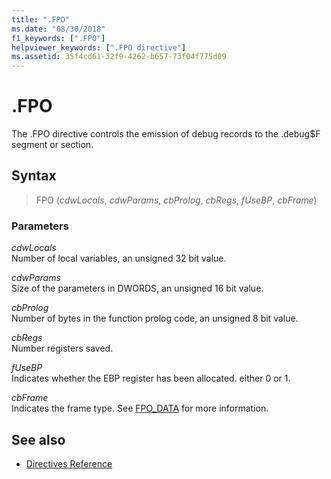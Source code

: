 ```yaml
---
title: ".FPO"
ms.date: "08/30/2018"
f1_keywords: [".FPO"]
helpviewer_keywords: [".FPO directive"]
ms.assetid: 35f4cd61-32f9-4262-b657-73f04f775d09
---
```

# .FPO

The .FPO directive controls the emission of debug records to the .debug$F segment or section.

## Syntax

> FPO (*cdwLocals*, *cdwParams*, *cbProlog*, *cbRegs*, *fUseBP*, *cbFrame*)

### Parameters

*cdwLocals*<br/>
Number of local variables, an unsigned 32 bit value.

*cdwParams*<br/>
Size of the parameters in DWORDS, an unsigned 16 bit value.

*cbProlog*<br/>
Number of bytes in the function prolog code, an unsigned 8 bit value.

*cbRegs*<br/>
Number registers saved.

*fUseBP*<br/>
Indicates whether the EBP register has been allocated. either 0 or 1.

*cbFrame*<br/>
Indicates the frame type.  See [FPO_DATA](/windows/desktop/api/winnt/ns-winnt-_fpo_data) for more information.

## See also

- [Directives Reference](../../assembler/masm/directives-reference.md)
